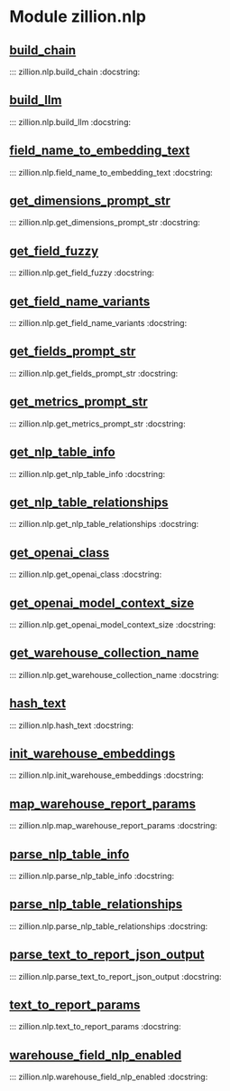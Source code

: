 [//]: # (This is an auto-generated file. Do not edit)
# Module zillion.nlp


## [build_chain](https://github.com/totalhack/zillion/blob/master/zillion/nlp.py#L708-L733)

::: zillion.nlp.build_chain
    :docstring:


## [build_llm](https://github.com/totalhack/zillion/blob/master/zillion/nlp.py#L678-L705)

::: zillion.nlp.build_llm
    :docstring:


## [field_name_to_embedding_text](https://github.com/totalhack/zillion/blob/master/zillion/nlp.py#L558-L560)

::: zillion.nlp.field_name_to_embedding_text
    :docstring:


## [get_dimensions_prompt_str](https://github.com/totalhack/zillion/blob/master/zillion/nlp.py#L1092-L1093)

::: zillion.nlp.get_dimensions_prompt_str
    :docstring:


## [get_field_fuzzy](https://github.com/totalhack/zillion/blob/master/zillion/nlp.py#L972-L1020)

::: zillion.nlp.get_field_fuzzy
    :docstring:


## [get_field_name_variants](https://github.com/totalhack/zillion/blob/master/zillion/nlp.py#L943-L964)

::: zillion.nlp.get_field_name_variants
    :docstring:


## [get_fields_prompt_str](https://github.com/totalhack/zillion/blob/master/zillion/nlp.py#L1074-L1085)

::: zillion.nlp.get_fields_prompt_str
    :docstring:


## [get_metrics_prompt_str](https://github.com/totalhack/zillion/blob/master/zillion/nlp.py#L1088-L1089)

::: zillion.nlp.get_metrics_prompt_str
    :docstring:


## [get_nlp_table_info](https://github.com/totalhack/zillion/blob/master/zillion/nlp.py#L1270-L1296)

::: zillion.nlp.get_nlp_table_info
    :docstring:


## [get_nlp_table_relationships](https://github.com/totalhack/zillion/blob/master/zillion/nlp.py#L1178-L1224)

::: zillion.nlp.get_nlp_table_relationships
    :docstring:


## [get_openai_class](https://github.com/totalhack/zillion/blob/master/zillion/nlp.py#L654-L657)

::: zillion.nlp.get_openai_class
    :docstring:


## [get_openai_model_context_size](https://github.com/totalhack/zillion/blob/master/zillion/nlp.py#L660-L675)

::: zillion.nlp.get_openai_model_context_size
    :docstring:


## [get_warehouse_collection_name](https://github.com/totalhack/zillion/blob/master/zillion/nlp.py#L563-L575)

::: zillion.nlp.get_warehouse_collection_name
    :docstring:


## [hash_text](https://github.com/totalhack/zillion/blob/master/zillion/nlp.py#L46-L48)

::: zillion.nlp.hash_text
    :docstring:


## [init_warehouse_embeddings](https://github.com/totalhack/zillion/blob/master/zillion/nlp.py#L600-L651)

::: zillion.nlp.init_warehouse_embeddings
    :docstring:


## [map_warehouse_report_params](https://github.com/totalhack/zillion/blob/master/zillion/nlp.py#L1023-L1071)

::: zillion.nlp.map_warehouse_report_params
    :docstring:


## [parse_nlp_table_info](https://github.com/totalhack/zillion/blob/master/zillion/nlp.py#L1244-L1264)

::: zillion.nlp.parse_nlp_table_info
    :docstring:


## [parse_nlp_table_relationships](https://github.com/totalhack/zillion/blob/master/zillion/nlp.py#L1151-L1175)

::: zillion.nlp.parse_nlp_table_relationships
    :docstring:


## [parse_text_to_report_json_output](https://github.com/totalhack/zillion/blob/master/zillion/nlp.py#L870-L888)

::: zillion.nlp.parse_text_to_report_json_output
    :docstring:


## [text_to_report_params](https://github.com/totalhack/zillion/blob/master/zillion/nlp.py#L1100-L1135)

::: zillion.nlp.text_to_report_params
    :docstring:


## [warehouse_field_nlp_enabled](https://github.com/totalhack/zillion/blob/master/zillion/nlp.py#L578-L597)

::: zillion.nlp.warehouse_field_nlp_enabled
    :docstring:

